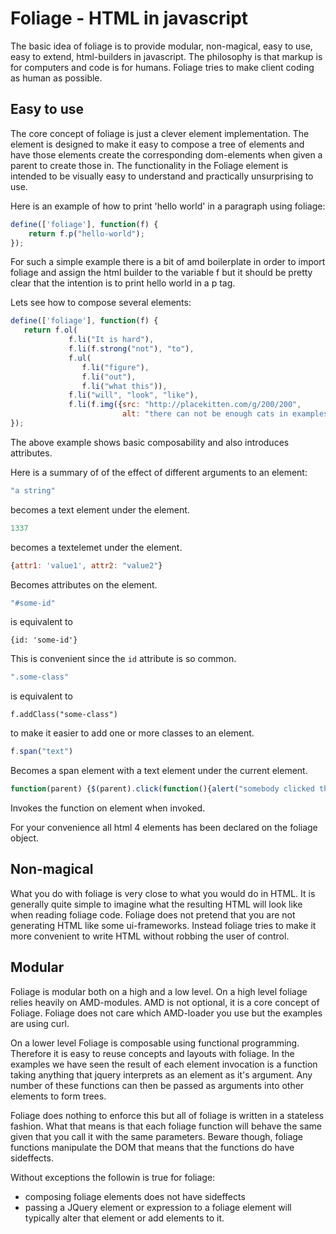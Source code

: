 Foliage - HTML in javascript
============================
The basic idea of foliage is to provide modular, non-magical, easy to use, easy to extend, html-builders in javascript. The philosophy is that markup is for computers and code is for humans. Foliage tries to make client coding as human as possible.


Easy to use
-----------
The core concept of foliage is just a clever element implementation. The element is designed to make it easy to compose a tree of elements and have those elements create the corresponding dom-elements when given a parent to create those in. The functionality in the Foliage element is intended to be visually easy to understand and practically unsurprising to use.

Here is an example of how to print 'hello world' in a paragraph using foliage:

```javascript
define(['foliage'], function(f) {
    return f.p("hello-world");
});
```

For such a simple example there is a bit of amd boilerplate in order to import foliage and assign the html builder to the variable f but it should be pretty clear that the intention is to print hello world in a p tag.

Lets see how to compose several elements:

```javascript
define(['foliage'], function(f) {
   return f.ol(
             f.li("It is hard"),
             f.li(f.strong("not"), "to"),
             f.ul(
                f.li("figure"),
                f.li("out"),
                f.li("what this")),
             f.li("will", "look", "like"),
             f.li(f.img({src: "http://placekitten.com/g/200/200", 
                         alt: "there can not be enough cats in examples"})))
});
```

The above example shows basic composability and also introduces attributes.

Here is a summary of of the effect of different arguments to an element:

```javascript
"a string"
```

becomes a text element under the element.

```javascript
1337
```

becomes a textelemet under the element.


```javascript
{attr1: 'value1', attr2: "value2"}
```

Becomes attributes on the element.

```javascript
"#some-id"
```

is equivalent to 

```
{id: 'some-id'}
```

This is convenient since the `id` attribute is so common.

```javascript
".some-class"
```

is equivalent to

```
f.addClass("some-class")
```
to make it easier to add one or more classes to an element.


```javascript
f.span("text")
```

Becomes a span element with a text element under the current element.

```javascript
function(parent) {$(parent).click(function(){alert("somebody clicked the element")})}
``` 

Invokes the function on element when invoked.

For your convenience all html 4 elements has been declared on the foliage object.

Non-magical
-----------
What you do with foliage is very close to what you would do in HTML. It is generally quite simple to imagine what the resulting HTML will look like when reading foliage code. Foliage does not pretend that you are not generating HTML like some ui-frameworks. Instead foliage tries to make it more convenient to write HTML without robbing the user of control.

Modular
-----------
Foliage is modular both on a high and a low level. On a high level foliage relies heavily on AMD-modules. AMD is not optional, it is a core concept of Foliage. Foliage does not care which AMD-loader you use but the examples are using curl.

On a lower level Foliage is composable using functional programming. Therefore it is easy to reuse concepts and layouts with foliage. In the examples we have seen the result of each element invocation is a function taking anything that jquery interprets as an element as it's argument. Any number of these functions can then be passed as arguments into other elements to form trees.

Foliage does nothing to enforce this but all of foliage is written in a stateless fashion. What that means is that each foliage function will behave the same given that you call it with the same parameters. Beware though, foliage functions manipulate the DOM that means that the functions do have sideffects.

Without exceptions the followin is true for foliage:

 * composing foliage elements does not have sideffects
 * passing a JQuery element or expression to a foliage element will typically alter that element or add elements to it.
 
 
 
